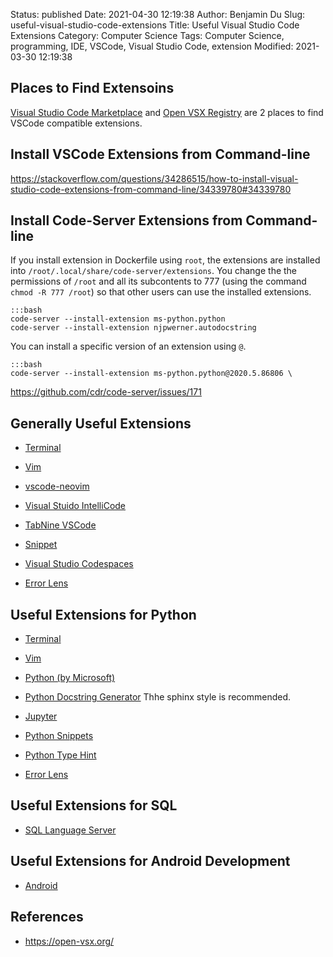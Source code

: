 Status: published
Date: 2021-04-30 12:19:38
Author: Benjamin Du
Slug: useful-visual-studio-code-extensions
Title: Useful Visual Studio Code Extensions
Category: Computer Science
Tags: Computer Science, programming, IDE, VSCode, Visual Studio Code, extension
Modified: 2021-03-30 12:19:38

## Places to Find Extensoins 

[Visual Studio Code Marketplace](https://marketplace.visualstudio.com/vscode)
and
[Open VSX Registry](https://open-vsx.org/)
are 2 places to find VSCode compatible extensions.

## Install VSCode Extensions from Command-line

https://stackoverflow.com/questions/34286515/how-to-install-visual-studio-code-extensions-from-command-line/34339780#34339780


## Install Code-Server Extensions from Command-line

If you install extension in Dockerfile using `root`,
the extensions are installed into `/root/.local/share/code-server/extensions`.
You change the the permissions of `/root` and all its subcontents to 777 
(using the command `chmod -R 777 /root`) 
so that other users can use the installed extensions.

    :::bash
    code-server --install-extension ms-python.python
    code-server --install-extension njpwerner.autodocstring

You can install a specific version of an extension using `@`.

    :::bash
    code-server --install-extension ms-python.python@2020.5.86806 \

https://github.com/cdr/code-server/issues/171

## Generally Useful Extensions 

- [Terminal](https://marketplace.visualstudio.com/items?itemName=formulahendry.terminal)

- [Vim](https://marketplace.visualstudio.com/items?itemName=vscodevim.vim)

- [vscode-neovim](https://marketplace.visualstudio.com/items?itemName=asvetliakov.vscode-neovim)

- [Visual Stuido IntelliCode](https://marketplace.visualstudio.com/items?itemName=VisualStudioExptTeam.vscodeintellicode)

- [TabNine VSCode](https://marketplace.visualstudio.com/items?itemName=TabNine.tabnine-vscode)

- [Snippet](https://marketplace.visualstudio.com/items?itemName=vscode-snippet.Snippet)

- [Visual Studio Codespaces](https://marketplace.visualstudio.com/items?itemName=ms-vsonline.vsonline)

- [Error Lens](https://marketplace.visualstudio.com/items?itemName=usernamehw.errorlens)

## Useful Extensions for Python

- [Terminal](https://marketplace.visualstudio.com/items?itemName=formulahendry.terminal)

- [Vim](https://marketplace.visualstudio.com/items?itemName=vscodevim.vim)

- [Python (by Microsoft)](https://marketplace.visualstudio.com/items?itemName=ms-python.python)

- [Python Docstring Generator](https://marketplace.visualstudio.com/items?itemName=njpwerner.autodocstring)
    Thhe sphinx style is recommended.

- [Jupyter](https://marketplace.visualstudio.com/items?itemName=ms-toolsai.jupyter)

- [Python Snippets](https://marketplace.visualstudio.com/items?itemName=cstrap.python-snippets)

- [Python Type Hint](https://marketplace.visualstudio.com/items?itemName=njqdev.vscode-python-typehint)

- [Error Lens](https://marketplace.visualstudio.com/items?itemName=usernamehw.errorlens)

## Useful Extensions for SQL

- [SQL Language Server](https://marketplace.visualstudio.com/items?itemName=joe-re.sql-language-server)

## Useful Extensions for Android Development

- [Android](https://marketplace.visualstudio.com/items?itemName=adelphes.android-dev-ext)

## References

- https://open-vsx.org/
